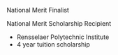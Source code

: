 National Merit Finalist

National Merit Scholarship Recipient
* Rensselaer Polytechnic Institute
* 4 year tuition scholarship
